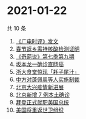 # 2021-01-22

共 10 条

<!-- BEGIN ZHIHUSEARCH -->
<!-- 最后更新时间 Fri Jan 22 2021 04:30:19 GMT+0800 (CST) -->
1. [《广电时评》发文](https://www.zhihu.com/search?q=广电封杀郑爽)
1. [春节返乡需持核酸检测证明](https://www.zhihu.com/search?q=春节返乡)
1. [《奇葩说》第七季第九期](https://www.zhihu.com/search?q=奇葩说)
1. [坂本龙一确诊直肠癌](https://www.zhihu.com/search?q=坂本龙一)
1. [浙大食堂惊现「耗子尾汁」](https://www.zhihu.com/search?q=浙大食堂)
1. [中方对蓬佩奥等人实施制裁](https://www.zhihu.com/search?q=制裁蓬佩奥)
1. [北京大兴疫情新进展](https://www.zhihu.com/search?q=大兴疫情)
1. [北京新增 7 例本土确诊](https://www.zhihu.com/search?q=大兴疫情)
1. [拜登正式就职美国总统](https://www.zhihu.com/search?q=拜登就职美国总统)
1. [美国将重返世卫组织](https://www.zhihu.com/search?q=美国重返世卫组织)
<!-- END ZHIHUSEARCH -->
